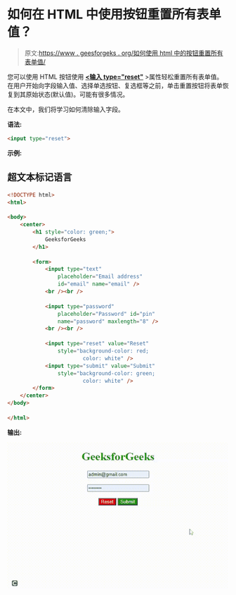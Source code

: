 # 如何在 HTML 中使用按钮重置所有表单值？

> 原文:[https://www . geesforgeks . org/如何使用 html 中的按钮重置所有表单值/](https://www.geeksforgeeks.org/how-to-reset-all-form-values-using-a-button-in-html/)

您可以使用 HTML 按钮使用 [**<输入 type="reset"**](https://www.geeksforgeeks.org/html-input-typereset/) >属性轻松重置所有表单值。在用户开始向字段输入值、选择单选按钮、复选框等之前，单击重置按钮将表单恢复到其原始状态(默认值)。可能有很多情况。

在本文中，我们将学习如何清除输入字段。

**语法:**

```html
<input type="reset">
```

**示例:**

## 超文本标记语言

```html
<!DOCTYPE html>
<html>

<body>
    <center>
        <h1 style="color: green;">
            GeeksforGeeks
        </h1>

        <form>
            <input type="text" 
                placeholder="Email address" 
                id="email" name="email" />
            <br /><br />

            <input type="password" 
                placeholder="Password" id="pin" 
                name="password" maxlength="8" />
            <br /><br />

            <input type="reset" value="Reset" 
                style="background-color: red; 
                        color: white" />
            <input type="submit" value="Submit" 
                style="background-color: green; 
                        color: white" />
        </form>
    </center>
</body>

</html>
```

**输出:**

![](img/fb6fe5dc0911d47232d4428f25247584.png)